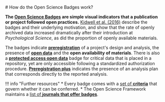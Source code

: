 # How do the Open Science Badges work?

**The [Open Science Badges](https://osf.io/tvyxz/) are simple visual indicators that a publication or project followed open practices.** [Kidwell et al. (2016)](https://doi.org/10.1371%2Fjournal.pbio.1002456) describe the badges and their underlying motivation, and show that the rate of openly archived data increased dramatically after their introduction at _Psychological Science_, as did the proportion of openly available materials.

The badges indicate [**preregistration**](../../plan/preregistration/why.md) of a project's design and analysis, the presence of [**open data**](../../share/open-data/definition.md) and the **open availability of materials**. There is also a [**protected access open data**](https://osf.io/tvyxz/wiki/8.%20Approved%20Protected%20Access%20Repositories/) badge for critical data that is placed in a repository, yet are only accessible following a standardized authorization procedure. [**Preregistration plus**](https://osf.io/6q7nm/) indicates the presence of an analysis plan that corresponds directly to the reported analysis.


!!! info "Further resources"
    * Every badge comes with a [set of **criteria**](https://osf.io/tvyxz/wiki/1.%20View%20the%20Badges/) that govern whether it can be conferred.
    * The Open Science Framework maintains a [list of **journals that offer badges**](https://osf.io/tvyxz/wiki/5.%20Adoptions%20and%20Endorsements/).

